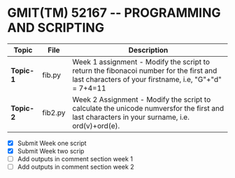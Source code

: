 # GMIT(TM) 52167 -- PROGRAMMING AND SCRIPTING


Topic|File|Description
-----|----|-----------
**Topic-1**|fib.py|Week 1 assignment - Modify the script to return the fibonacoi number for the first and last characters of your firstname, i.e,  "G"+"d" = 7+4=11
**Topic-2**|fib2.py|Week 2 Assignment - Modify the script to calculate the unicode numversfor the first and last characters in your surname, i.e. ord(v)+ord(e).

- [x] Submit Week one script
- [x] Submit Week two scrip
- [ ] Add outputs in comment section week 1
- [ ] Add outputs in comment section week 2
